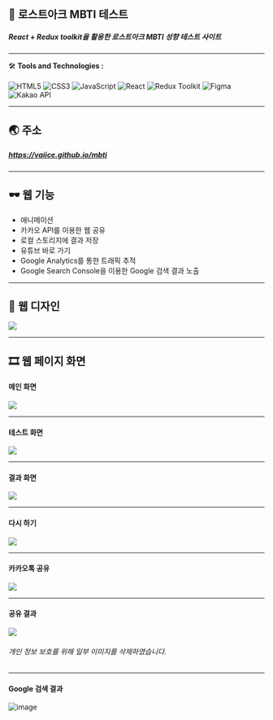 ## 📝 로스트아크 MBTI 테스트
##### React + Redux toolkit을 활용한 로스트아크 MBTI 성향 테스트 사이트

----

🛠️ **Tools and Technologies :** <br><br>
![HTML5](https://img.shields.io/badge/HTML5-%23E34F26.svg?&style=for-the-badge&logo=html5&logoColor=white)
![CSS3](https://img.shields.io/badge/-CSS3-1572B6?logo=css3&logoColor=white&style=for-the-badge)
![JavaScript](https://img.shields.io/badge/JavaScript-%23F7DF1E.svg?&style=for-the-badge&logo=javascript&logoColor=black)
![React](https://img.shields.io/badge/React-%2361DAFB.svg?&style=for-the-badge&logo=react&logoColor=white)
![Redux Toolkit](https://img.shields.io/badge/Redux_Toolkit-%23834383.svg?style=for-the-badge&logo=redux&logoColor=white)
![Figma](https://img.shields.io/badge/-Figma-F24E1E?logo=Figma&logoColor=white&style=for-the-badge)
![Kakao API](https://img.shields.io/badge/Kakao_API-%23FFEB00.svg?style=for-the-badge&logo=kakao&logoColor=black)

----

## 🌏 주소
##### <https://vaiice.github.io/mbti>

----

## 🕶 웹 기능

- 애니메이션
- 카카오 API를 이용한 웹 공유
- 로컬 스토리지에 결과 저장
- 유튜브 바로 가기
- Google Analytics를 통한 트래픽 추적
- Google Search Console을 이용한 Google 검색 결과 노출

----

## 🎨 웹 디자인
![](https://github.com/VaIice/mbti/assets/141003473/31d0accb-2bf4-4e6a-bdee-b6cc082cd396)

----

## 🎞 웹 페이지 화면
#### 메인 화면
![](https://github.com/VaIice/mbti/assets/141003473/f0a63a19-b6b5-468b-bb71-fe5dc2940a91)

---

#### 테스트 화면
![](https://github.com/VaIice/mbti/assets/141003473/1ce9f944-a588-4d66-8a11-2f14be83e3e2)

---

#### 결과 화면
![](https://github.com/VaIice/mbti/assets/141003473/e608d97a-ce5f-4865-a8d0-0c1a214fb27f)

---

#### 다시 하기
![](https://github.com/VaIice/mbti/assets/141003473/87b0432d-026f-4864-a3c9-6d1115a6605c)

---

#### 카카오톡 공유
![](https://github.com/VaIice/mbti/assets/141003473/c95dd864-b056-44fa-8237-f0340a4a2e12)

---

#### 공유 결과
![](https://github.com/VaIice/mbti/assets/141003473/f817c7b0-1d04-4eb4-9e0a-3a377a216712)
###### 개인 정보 보호를 위해 일부 이미지를 삭제하였습니다.

---

#### Google 검색 결과
![image](https://github.com/VaIice/mbti/assets/141003473/1f24d06d-d4e2-44cf-84f6-a20bdf394957)

